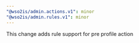 ```yaml
---
"@wso2is/admin.actions.v1": minor
"@wso2is/admin.rules.v1": minor
---
```


This change adds rule support for pre profile action
